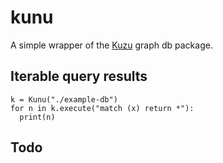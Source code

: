 # kunu

A simple wrapper of the [Kuzu](https://kuzudb.com) graph db package.

## Iterable query results

```
k = Kunu("./example-db")
for n in k.execute("match (x) return *"):
  print(n)
```

## Todo
